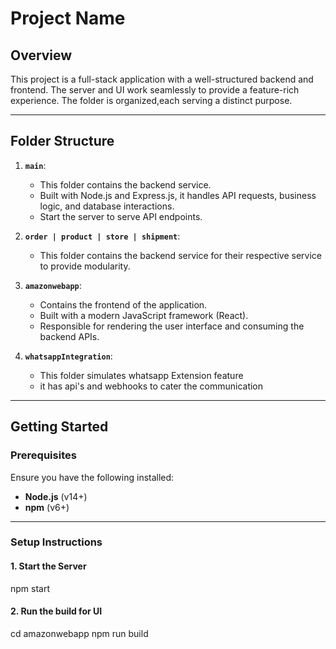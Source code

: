 # Project Name

## Overview
This project is a full-stack application with a well-structured backend and frontend. 
The server and UI work seamlessly to provide a feature-rich experience. 
The folder is organized,each serving a distinct purpose.

---

## Folder Structure
1. **`main`**: 
   - This folder contains the backend service.
   - Built with Node.js and Express.js, it handles API requests, business logic, and database interactions.
   - Start the server to serve API endpoints.
  
1. **`order | product | store | shipment`**: 
   - This folder contains the backend service for their respective service to provide modularity.
    
2. **`amazonwebapp`**: 
   - Contains the frontend of the application.
   - Built with a modern JavaScript framework (React).
   - Responsible for rendering the user interface and consuming the backend APIs.

3. **`whatsappIntegration`**:
   - This folder simulates whatsapp Extension feature
   - it has api's and webhooks to cater the communication

---

## Getting Started

### Prerequisites
Ensure you have the following installed:
- **Node.js** (v14+)
- **npm** (v6+)

---

### Setup Instructions

#### 1. Start the Server
npm start

#### 2. Run the build for UI
cd amazonwebapp
npm run build
